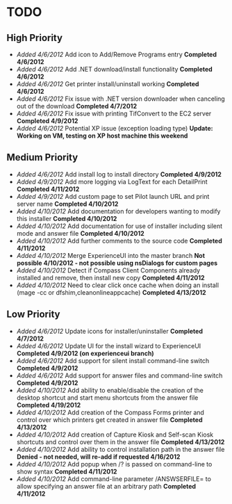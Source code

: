 TODO
====

## High Priority

* *Added 4/6/2012* Add icon to Add/Remove Programs entry **Completed 4/6/2012**
* *Added 4/6/2012* Add .NET download/install functionality **Completed 4/6/2012**
* *Added 4/6/2012* Get printer install/uninstall working **Completed 4/6/2012**
* *Added 4/6/2012* Fix issue with .NET version downloader when canceling out of the download **Completed 4/7/2012**
* *Added 4/6/2012* Fix issue with printing TifConvert to the EC2 server **Completed 4/9/2012**
* *Added 4/6/2012* Potential XP issue (exception loading type) **Update: Working on VM, testing on XP host machine this weekend**

## Medium Priority

* *Added 4/6/2012* Add install log to install directory **Completed 4/9/2012**
* *Added 4/9/2012* Add more logging via LogText for each DetailPrint **Completed 4/11/2012**
* *Added 4/9/2012* Add custom page to set Pilot launch URL and print server name **Completed 4/10/2012**
* *Added 4/10/2012* Add documentation for developers wanting to modify this installer **Completed 4/10/2012**
* *Added 4/10/2012* Add documentation for use of installer including silent mode and answer file **Completed 4/10/2012**
* *Added 4/10/2012* Add further comments to the source code **Completed 4/11/2012**
* *Added 4/10/2012* Merge ExperienceUI into the master branch **Not possible 4/10/2012 - not possible using nsDialogs for custom pages**
* *Added 4/10/2012* Detect if Compass Client Components already installed and remove, then install new copy **Completed 4/11/2012**
* *Added 4/10/2012* Need to clear click once cache when doing an install (mage -cc or dfshim,cleanonlineappcache) **Completed 4/13/2012**

## Low Priority

* *Added 4/6/2012* Update icons for installer/uninstaller **Completed 4/7/2012**
* *Added 4/6/2012* Update UI for the install wizard to ExperienceUI **Completed 4/9/2012 (on experienceui branch)**
* *Added 4/6/2012* Add support for silent install command-line switch **Completed 4/9/2012**
* *Added 4/6/2012* Add support for answer files and command-line switch **Completed 4/9/2012**
* *Added 4/10/2012* Add ability to enable/disable the creation of the desktop shortcut and start menu shortcuts from the answer file **Completed 4/19/2012**
* *Added 4/10/2012* Add creation of the Compass Forms printer and control over which printers get created in answer file **Completed 4/13/2012**
* *Added 4/10/2012* Add creation of Capture Kiosk and Self-scan Kiosk shortcuts and control over them in the answer file **Completed 4/13/2012**
* *Added 4/10/2012* Add ability to control installation path in the answer file **Denied - not needed, will re-add if requested 4/16/2012**
* *Added 4/10/2012* Add popup when /? is passed on command-line to show syntax **Completed 4/11/2012**
* *Added 4/10/2012* Add command-line parameter /ANSWSERFILE= to allow specifying an answer file at an arbitrary path **Completed 4/11/2012**
